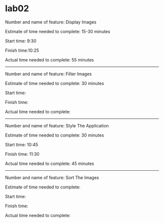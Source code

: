 # lab02

Number and name of feature: Display Images

Estimate of time needed to complete: 15-30 minutes

Start time: 9:30

Finish time:10:25

Actual time needed to complete: 55 minutes

---

Number and name of feature: Filter Images

Estimate of time needed to complete: 30 minutes

Start time:

Finish time:

Actual time needed to complete:

---

Number and name of feature: Style The Application

Estimate of time needed to complete: 30 minutes

Start time: 10:45

Finish time: 11:30

Actual time needed to complete: 45 minutes

---

Number and name of feature: Sort The Images

Estimate of time needed to complete:

Start time:

Finish time:

Actual time needed to complete:
